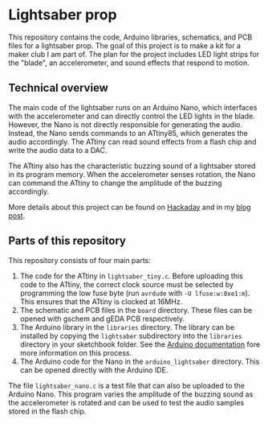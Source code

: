 Lightsaber prop
===============

This repository contains the code, Arduino libraries, schematics, and 
PCB files for a lightsaber prop. The goal of this project is to make a
kit for a maker club I am part of. The plan for the project includes
LED light strips for the "blade", an accelerometer, and sound effects 
that respond to motion. 

## Technical overview
The main code of the lightsaber runs on an Arduino Nano, which 
interfaces with the accelerometer and can directly control the LED 
lights in the blade. However, the Nano is not directly responsible for
generating the audio. Instead, the Nano sends commands to an ATtiny85,
which generates the audio accordingly. The ATtiny can read sound effects
from a flash chip and write the audio data to a DAC. 

The ATtiny also has the characteristic buzzing sound of a lightsaber 
stored in its program memory. When the accelerometer senses rotation,
the Nano can command the ATtiny to change the amplitude of the buzzing
accordingly.

More details about this project can be found on
[Hackaday](https://hackaday.io/project/195924-lightsaber-prop-with-sound-effects)
and in my [blog post](https://mnigmann.blogspot.com/2024/05/lightsaber-prop-first-prototype.html).

## Parts of this repository
This repository consists of four main parts:
 1. The code for the ATtiny in `lightsaber_tiny.c`. Before uploading this
    code to the ATtiny, the correct clock source must be selected by
    programming the low fuse byte (run `avrdude` with `-U lfuse:w:0xe1:m`).
    This ensures that the ATtiny is clocked at 16MHz.
 3. The schematic and PCB files in the `board` directory. These files
    can be opened with gschem and gEDA PCB respectively.
 4. The Arduino library in the `libraries` directory. The library can be
    installed by copying the `lightsaber` subdirectory into the
    `libraries` directory in your sketchbook folder. See the
    [Arduino documentation](https://docs.arduino.cc/software/ide-v1/tutorials/installing-libraries/#manual-installation)
    fore more information on this process.
 6. The Arduino code for the Nano in the `arduino_lightsaber` directory.
    This can be opened directly with the Arduino IDE.

The file `lightsaber_nano.c` is a test file that can also be uploaded to
the Arduino Nano. This program varies the amplitude of the buzzing sound
as the accelerometer is rotated and can be used to test the audio samples
stored in the flash chip.

